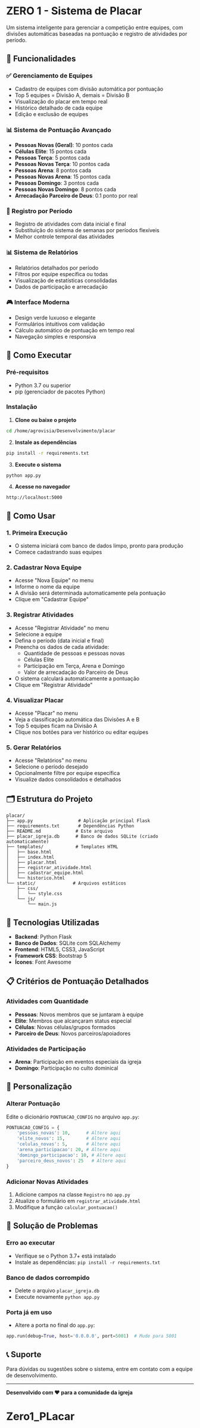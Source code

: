 # ZERO 1 - Sistema de Placar

Um sistema inteligente para gerenciar a competição entre equipes, com divisões automáticas baseadas na pontuação e registro de atividades por período.

## 🎯 Funcionalidades

### ✅ Gerenciamento de Equipes
- Cadastro de equipes com divisão automática por pontuação
- Top 5 equipes = Divisão A, demais = Divisão B
- Visualização do placar em tempo real
- Histórico detalhado de cada equipe
- Edição e exclusão de equipes

### 📊 Sistema de Pontuação Avançado
- **Pessoas Novas (Geral)**: 10 pontos cada
- **Células Elite**: 15 pontos cada  
- **Pessoas Terça**: 5 pontos cada
- **Pessoas Novas Terça**: 10 pontos cada
- **Pessoas Arena**: 8 pontos cada
- **Pessoas Novas Arena**: 15 pontos cada
- **Pessoas Domingo**: 3 pontos cada
- **Pessoas Novas Domingo**: 8 pontos cada
- **Arrecadação Parceiro de Deus**: 0.1 ponto por real

### 📅 Registro por Período
- Registro de atividades com data inicial e final
- Substituição do sistema de semanas por períodos flexíveis
- Melhor controle temporal das atividades

### 📊 Sistema de Relatórios
- Relatórios detalhados por período
- Filtros por equipe específica ou todas
- Visualização de estatísticas consolidadas
- Dados de participação e arrecadação

### 🎮 Interface Moderna
- Design verde luxuoso e elegante
- Formulários intuitivos com validação
- Cálculo automático de pontuação em tempo real
- Navegação simples e responsiva

## 🚀 Como Executar

### Pré-requisitos
- Python 3.7 ou superior
- pip (gerenciador de pacotes Python)

### Instalação

1. **Clone ou baixe o projeto**
```bash
cd /home/agrovisia/Desenvolvimento/placar
```

2. **Instale as dependências**
```bash
pip install -r requirements.txt
```

3. **Execute o sistema**
```bash
python app.py
```

4. **Acesse no navegador**
```
http://localhost:5000
```

## 📱 Como Usar

### 1. Primeira Execução
- O sistema iniciará com banco de dados limpo, pronto para produção
- Comece cadastrando suas equipes

### 2. Cadastrar Nova Equipe
- Acesse "Nova Equipe" no menu
- Informe o nome da equipe
- A divisão será determinada automaticamente pela pontuação
- Clique em "Cadastrar Equipe"

### 3. Registrar Atividades
- Acesse "Registrar Atividade" no menu
- Selecione a equipe
- Defina o período (data inicial e final)
- Preencha os dados de cada atividade:
  - Quantidade de pessoas e pessoas novas
  - Células Elite
  - Participação em Terça, Arena e Domingo
  - Valor de arrecadação do Parceiro de Deus
- O sistema calculará automaticamente a pontuação
- Clique em "Registrar Atividade"

### 4. Visualizar Placar
- Acesse "Placar" no menu
- Veja a classificação automática das Divisões A e B
- Top 5 equipes ficam na Divisão A
- Clique nos botões para ver histórico ou editar equipes

### 5. Gerar Relatórios
- Acesse "Relatórios" no menu
- Selecione o período desejado
- Opcionalmente filtre por equipe específica
- Visualize dados consolidados e detalhados

## 🗂️ Estrutura do Projeto

```
placar/
├── app.py                 # Aplicação principal Flask
├── requirements.txt       # Dependências Python
├── README.md             # Este arquivo
├── placar_igreja.db      # Banco de dados SQLite (criado automaticamente)
├── templates/            # Templates HTML
│   ├── base.html
│   ├── index.html
│   ├── placar.html
│   ├── registrar_atividade.html
│   ├── cadastrar_equipe.html
│   └── historico.html
└── static/              # Arquivos estáticos
    ├── css/
    │   └── style.css
    └── js/
        └── main.js
```

## 🎨 Tecnologias Utilizadas

- **Backend**: Python Flask
- **Banco de Dados**: SQLite com SQLAlchemy
- **Frontend**: HTML5, CSS3, JavaScript
- **Framework CSS**: Bootstrap 5
- **Ícones**: Font Awesome

## 📋 Critérios de Pontuação Detalhados

### Atividades com Quantidade
- **Pessoas**: Novos membros que se juntaram à equipe
- **Elite**: Membros que alcançaram status especial
- **Células**: Novas células/grupos formados
- **Parceiro de Deus**: Novos parceiros/apoiadores

### Atividades de Participação
- **Arena**: Participação em eventos especiais da igreja
- **Domingo**: Participação no culto dominical

## 🔧 Personalização

### Alterar Pontuação
Edite o dicionário `PONTUACAO_CONFIG` no arquivo `app.py`:

```python
PONTUACAO_CONFIG = {
    'pessoas_novas': 10,      # Altere aqui
    'elite_novos': 15,        # Altere aqui
    'celulas_novas': 5,       # Altere aqui
    'arena_participacao': 20, # Altere aqui
    'domingo_participacao': 10, # Altere aqui
    'parceiro_deus_novos': 25   # Altere aqui
}
```

### Adicionar Novas Atividades
1. Adicione campos na classe `Registro` no `app.py`
2. Atualize o formulário em `registrar_atividade.html`
3. Modifique a função `calcular_pontuacao()`

## 🐛 Solução de Problemas

### Erro ao executar
- Verifique se o Python 3.7+ está instalado
- Instale as dependências: `pip install -r requirements.txt`

### Banco de dados corrompido
- Delete o arquivo `placar_igreja.db`
- Execute novamente `python app.py`

### Porta já em uso
- Altere a porta no final do `app.py`:
```python
app.run(debug=True, host='0.0.0.0', port=5001)  # Mude para 5001
```

## 📞 Suporte

Para dúvidas ou sugestões sobre o sistema, entre em contato com a equipe de desenvolvimento.

---

**Desenvolvido com ❤️ para a comunidade da igreja**
# Zero1_PLacar
